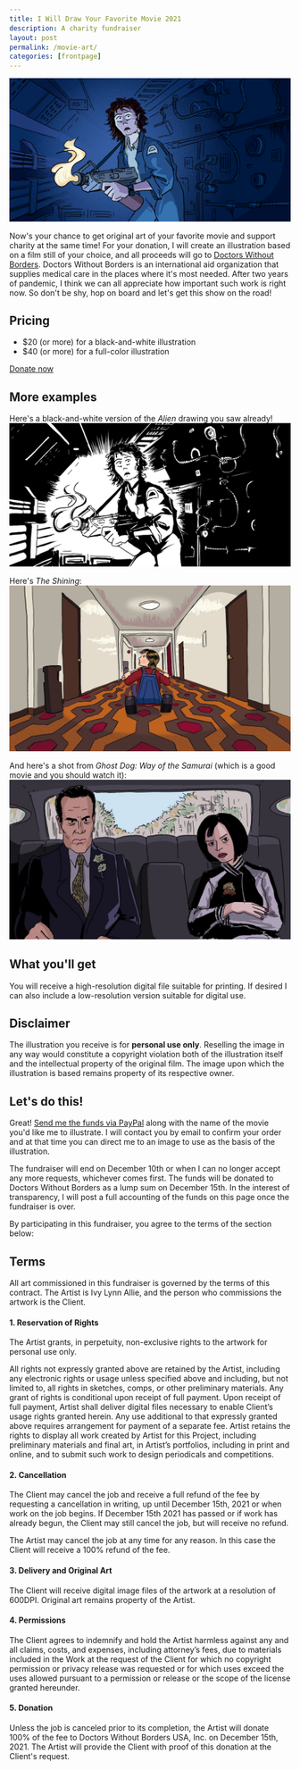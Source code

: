 ```yaml
---
title: I Will Draw Your Favorite Movie 2021
description: A charity fundraiser
layout: post
permalink: /movie-art/
categories: [frontpage]
---
```

![Color illustration based on the film Alien](/assets/images/movie_fundraiser/alien_color.jpg "&ldquo;Alien&rdquo; in color")

Now's your chance to get original art of your favorite movie and support charity at the same time! For your donation,
I will create an illustration
based on a film still of your choice, and all proceeds will go to [Doctors Without Borders](https://www.doctorswithoutborders.org/).
Doctors Without Borders is an international aid organization that supplies medical care in the places where it's most needed.
After two years of pandemic, I think we can all appreciate how important such work is right now. So don't be shy, hop on board
 and let's get this show on the road! 
 
## Pricing
- $20 (or more) for a black-and-white illustration
- $40 (or more) for a full-color illustration

[Donate now](https://www.paypal.com/paypalme/ivyallie)

## More examples
Here's a black-and-white version of the _Alien_ drawing you saw already!
![Black and white illustration based on the film Alien](/assets/images/movie_fundraiser/alien_monochrome.png "&ldquo;Alien&rdquo; in black and white")

Here's _The Shining_:
![Color illustration based on the film The Shining](/assets/images/movie_fundraiser/shining.jpg "&ldquo;The Shining&rdquo; in color")


And here's a shot from _Ghost Dog: Way of the Samurai_ (which is a good movie and you should watch it):
![Color illustration based on the film Ghost Dog: Way of the Samurai](/assets/images/movie_fundraiser/ghostdog.jpg "&ldquo;Ghost Dog&rdquo; in full color")

## What you'll get
You will receive a high-resolution digital file suitable for printing. If desired I can also include a low-resolution version 
suitable for digital use.

## Disclaimer
The illustration you receive is for **personal use only**. Reselling the image in any way would constitute a copyright violation
both of the illustration itself and the intellectual property of the original film. The image upon which the illustration 
is based remains property of its respective owner.

## Let's do this!
Great! [Send me the funds via PayPal](https://www.paypal.com/paypalme/ivyallie) along with the name of the movie you'd like 
me to illustrate. I will contact you by email to confirm your order and at that time you can direct me to an image to use as the 
basis of the illustration.

The fundraiser will end on December 10th or when I can no longer accept any more requests, whichever comes first. The funds
will be donated to Doctors Without Borders as a lump sum on December 15th. In the interest of transparency, I will post a
full accounting of the funds on this page once the fundraiser is over. 

By participating in this fundraiser, you agree to the terms of the section below:

## Terms
All art commissioned in this fundraiser is governed by the terms of this contract. The Artist is Ivy Lynn Allie, and the
person who commissions the artwork is the Client.

#### 1. Reservation of Rights
The Artist grants, in perpetuity, non-exclusive rights to the artwork for personal use only.

All rights not expressly granted above are retained by the Artist, including
any electronic rights or usage unless specified above and including, but
not limited to, all rights in sketches, comps, or other preliminary materials. Any grant of rights is conditional upon receipt of full payment. Upon
receipt of full payment, Artist shall deliver digital files necessary to enable
Client’s usage rights granted herein. Any use additional to that expressly
granted above requires arrangement for payment of a separate fee. Artist
retains the rights to display all work created by Artist for this Project, including preliminary materials and final art, in Artist’s portfolios, including in print and online, and to submit such work to design periodicals
and competitions.

#### 2. Cancellation
The Client may cancel the job and receive a full refund of the fee by requesting a cancellation in writing, up until
 December 15th, 2021 or when work on the job begins. If December 15th 2021 has passed or if work has already begun, 
 the Client may still cancel the job, but will receive no refund.

The Artist may cancel the job at any time for any reason. In this case the Client will receive a 100% refund of the fee.

#### 3. Delivery and Original Art
The Client will receive digital image files of the artwork at a resolution of 600DPI. Original art remains property of the Artist.

#### 4. Permissions
The Client agrees to indemnify and hold the Artist harmless against any and
all claims, costs, and expenses, including attorney’s fees, due to materials
included in the Work at the request of the Client for which no copyright
permission or privacy release was requested or for which uses exceed the
uses allowed pursuant to a permission or release or the scope of the license
granted hereunder.

#### 5. Donation
Unless the job is canceled prior to its completion, the Artist will donate 100% of the fee to Doctors Without Borders 
USA, Inc. on December 15th, 2021. The Artist will provide the Client with proof of this donation at the Client's request.
